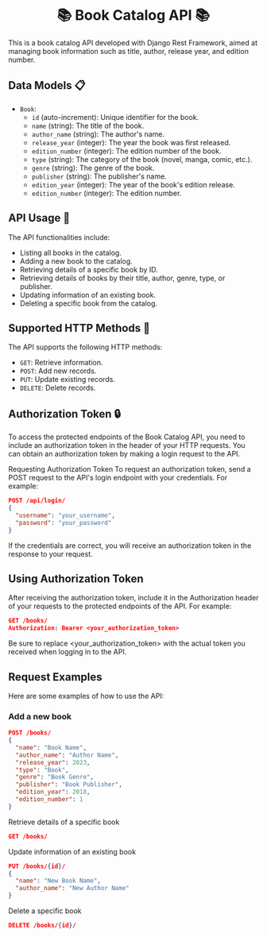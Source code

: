 <h1 align="center">📚 Book Catalog API 📚</h1>

This is a book catalog API developed with Django Rest Framework, aimed at managing book information such as title, author, release year, and edition number.

## Data Models 📋

- `Book`:
  - `id` (auto-increment): Unique identifier for the book.
  - `name` (string): The title of the book.
  - `author_name` (string): The author's name.
  - `release_year` (integer): The year the book was first released.
  - `edition_number` (integer): The edition number of the book.
  - `type` (string): The category of the book (novel, manga, comic, etc.).
  - `genre` (string): The genre of the book.
  - `publisher` (string): The publisher's name.
  - `edition_year` (integer): The year of the book's edition release.
  - `edition_number` (integer): The edition number.

## API Usage 🚀

The API functionalities include:

- Listing all books in the catalog.
- Adding a new book to the catalog.
- Retrieving details of a specific book by ID.
- Retrieving details of books by their title, author, genre, type, or publisher.
- Updating information of an existing book.
- Deleting a specific book from the catalog.

## Supported HTTP Methods 🔧

The API supports the following HTTP methods:

- `GET`: Retrieve information.
- `POST`: Add new records.
- `PUT`: Update existing records.
- `DELETE`: Delete records.

## Authorization Token 🔒
To access the protected endpoints of the Book Catalog API, you need to include an authorization token in the header of your HTTP requests. You can obtain an authorization token by making a login request to the API.

Requesting Authorization Token
To request an authorization token, send a POST request to the API's login endpoint with your credentials. For example:

```json
POST /api/login/
{
  "username": "your_username",
  "password": "your_password"
}
```
If the credentials are correct, you will receive an authorization token in the response to your request.

## Using Authorization Token
After receiving the authorization token, include it in the Authorization header of your requests to the protected endpoints of the API. For example:

```json
GET /books/
Authorization: Bearer <your_authorization_token>
```

Be sure to replace <your_authorization_token> with the actual token you received when logging in to the API.

## Request Examples

Here are some examples of how to use the API:

### Add a new book

```json
POST /books/
{
  "name": "Book Name",
  "author_name": "Author Name",
  "release_year": 2023,
  "type": "Book",
  "genre": "Book Genre",
  "publisher": "Book Publisher",
  "edition_year": 2018,
  "edition_number": 1
}
```

Retrieve details of a specific book

```json
GET /books/
```

Update information of an existing book
```json
PUT /books/{id}/
{
  "name": "New Book Name",
  "author_name": "New Author Name"
}
```
Delete a specific book
```json
DELETE /books/{id}/
```
